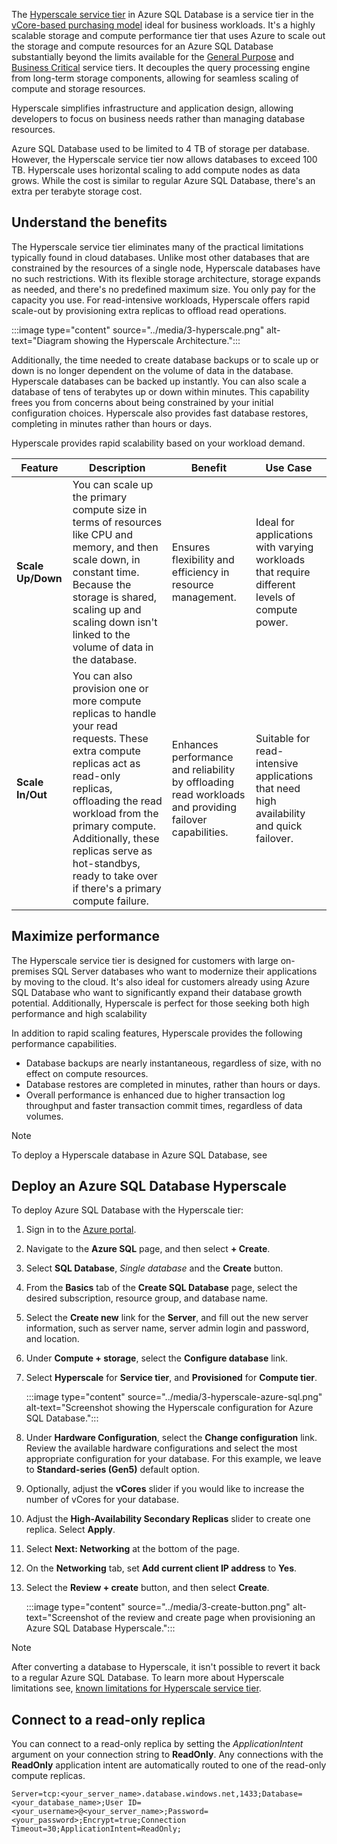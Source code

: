 The [Hyperscale service tier](/azure/azure-sql/database/service-tier-hyperscale) in Azure SQL Database is a service tier in the [vCore-based purchasing model](/azure/azure-sql/database/service-tiers-sql-database-vcore) ideal for business workloads. It's a highly scalable storage and compute performance tier that uses Azure to scale out the storage and compute resources for an Azure SQL Database substantially beyond the limits available for the [General Purpose](/azure/azure-sql/database/service-tiers-sql-database-vcore#general-purpose) and [Business Critical](/azure/azure-sql/database/service-tiers-sql-database-vcore#business-critical) service tiers. It decouples the query processing engine from long-term storage components, allowing for seamless scaling of compute and storage resources.

Hyperscale simplifies infrastructure and application design, allowing developers to focus on business needs rather than managing database resources.

Azure SQL Database used to be limited to 4 TB of storage per database. However, the Hyperscale service tier now allows databases to exceed 100 TB. Hyperscale uses horizontal scaling to add compute nodes as data grows. While the cost is similar to regular Azure SQL Database, there's an extra per terabyte storage cost. 

## Understand the benefits

The Hyperscale service tier eliminates many of the practical limitations typically found in cloud databases. Unlike most other databases that are constrained by the resources of a single node, Hyperscale databases have no such restrictions. With its flexible storage architecture, storage expands as needed, and there's no predefined maximum size. You only pay for the capacity you use. For read-intensive workloads, Hyperscale offers rapid scale-out by provisioning extra replicas to offload read operations.

:::image type="content" source="../media/3-hyperscale.png" alt-text="Diagram showing the Hyperscale Architecture.":::

Additionally, the time needed to create database backups or to scale up or down is no longer dependent on the volume of data in the database. Hyperscale databases can be backed up instantly. You can also scale a database of tens of terabytes up or down within minutes. This capability frees you from concerns about being constrained by your initial configuration choices. Hyperscale also provides fast database restores, completing in minutes rather than hours or days.

Hyperscale provides rapid scalability based on your workload demand.

| Feature| Description| Benefit| Use Case|
|---|---|---|---|
| **Scale Up/Down**| You can scale up the primary compute size in terms of resources like CPU and memory, and then scale down, in constant time. Because the storage is shared, scaling up and scaling down isn't linked to the volume of data in the database. | Ensures flexibility and efficiency in resource management. | Ideal for applications with varying workloads that require different levels of compute power. |
| **Scale In/Out** | You can also provision one or more compute replicas to handle your read requests. These extra compute replicas act as read-only replicas, offloading the read workload from the primary compute. Additionally, these replicas serve as hot-standbys, ready to take over if there's a primary compute failure. | Enhances performance and reliability by offloading read workloads and providing failover capabilities. | Suitable for read-intensive applications that need high availability and quick failover. |

## Maximize performance

The Hyperscale service tier is designed for customers with large on-premises SQL Server databases who want to modernize their applications by moving to the cloud. It's also ideal for customers already using Azure SQL Database who want to significantly expand their database growth potential. Additionally, Hyperscale is perfect for those seeking both high performance and high scalability

In addition to rapid scaling features, Hyperscale provides the following performance capabilities.

- Database backups are nearly instantaneous, regardless of size, with no effect on compute resources.
- Database restores are completed in minutes, rather than hours or days.
- Overall performance is enhanced due to higher transaction log throughput and faster transaction commit times, regardless of data volumes.

> [!NOTE]
> To deploy a Hyperscale database in Azure SQL Database, see 

## Deploy an Azure SQL Database Hyperscale

To deploy Azure SQL Database with the Hyperscale tier:

1. Sign in to the [Azure portal](https://portal.azure.com?azure-portal=true). 
1. Navigate to the **Azure SQL** page, and then select **+ Create**.
1. Select **SQL Database**, *Single database* and the **Create** button.
1. From the **Basics** tab of the **Create SQL Database** page, select the desired subscription, resource group, and database name.
1. Select the **Create new** link for the **Server**, and fill out the new server information, such as server name, server admin login and password, and location.
1. Under **Compute + storage**, select the **Configure database** link.
1. Select **Hyperscale** for **Service tier**, and **Provisioned** for **Compute tier**.

    :::image type="content" source="../media/3-hyperscale-azure-sql.png" alt-text="Screenshot showing the Hyperscale configuration for Azure SQL Database.":::

1. Under **Hardware Configuration**, select the **Change configuration** link. Review the available hardware configurations and select the most appropriate configuration for your database. For this example, we leave to **Standard-series (Gen5)** default option.
1. Optionally, adjust the **vCores** slider if you would like to increase the number of vCores for your database.
1. Adjust the **High-Availability Secondary Replicas** slider to create one replica. Select **Apply**.
1. Select **Next: Networking** at the bottom of the page.
1. On the **Networking** tab, set **Add current client IP address** to **Yes**. 
1. Select the **Review + create** button, and then select **Create**.

    :::image type="content" source="../media/3-create-button.png" alt-text="Screenshot of the review and create page when provisioning an Azure SQL Database Hyperscale.":::

> [!NOTE]
> After converting a database to Hyperscale, it isn't possible to revert it back to a regular Azure SQL Database. To learn more about Hyperscale limitations see, [known limitations for Hyperscale service tier](/azure/azure-sql/database/service-tier-hyperscale#known-limitations).

## Connect to a read-only replica

You can connect to a read-only replica by setting the *ApplicationIntent* argument on your connection string to **ReadOnly**. Any connections with the **ReadOnly** application intent are automatically routed to one of the read-only compute replicas.

```
Server=tcp:<your_server_name>.database.windows.net,1433;Database=<your_database_name>;User ID=<your_username>@<your_server_name>;Password=<your_password>;Encrypt=true;Connection Timeout=30;ApplicationIntent=ReadOnly;
```
